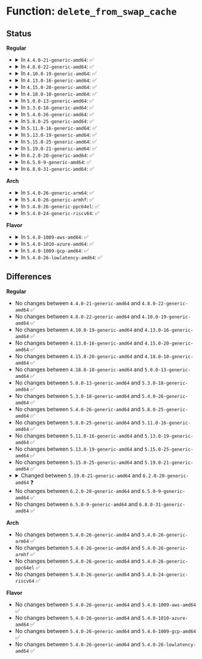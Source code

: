 # Function: <code>delete_from_swap_cache</code>

## Status
<b>Regular</b>
<ul>
<li>
<details>
<summary>In <code>4.4.0-21-generic-amd64</code>: ✅</summary>

```c
void delete_from_swap_cache(struct page * page)
```

```json
{
  "name": "delete_from_swap_cache",
  "collision_type": "Unique Global",
  "inline_type": "No",
  "funcs": [
    {
      "addr": 18446744071580756240,
      "name": "delete_from_swap_cache",
      "external": true,
      "loc": "mm/swap_state.c:212",
      "file": "mm/swap_state.c",
      "inline": "seen, unknown",
      "caller_inline": [],
      "caller_func": [
        "mm/shmem.c:shmem_getpage_gfp",
        "mm/shmem.c:shmem_getpage_gfp",
        "mm/shmem.c:shmem_unuse",
        "mm/shmem.c:shmem_unuse",
        "mm/swapfile.c:reuse_swap_page",
        "mm/swapfile.c:free_swap_and_cache",
        "mm/swapfile.c:try_to_unuse",
        "mm/memory-failure.c:me_swapcache_clean"
      ]
    }
  ],
  "symbols": [
    {
      "addr": 18446744071580756240,
      "name": "delete_from_swap_cache",
      "section": ".text",
      "bind": "STB_GLOBAL",
      "size": 100
    }
  ]
}
```
</details>
</li>
<li>
<details>
<summary>In <code>4.8.0-22-generic-amd64</code>: ✅</summary>

```c
void delete_from_swap_cache(struct page * page)
```

```json
{
  "name": "delete_from_swap_cache",
  "collision_type": "Unique Global",
  "inline_type": "No",
  "funcs": [
    {
      "addr": 18446744071580878320,
      "name": "delete_from_swap_cache",
      "external": true,
      "loc": "mm/swap_state.c:216",
      "file": "mm/swap_state.c",
      "inline": "seen, unknown",
      "caller_inline": [],
      "caller_func": [
        "mm/shmem.c:shmem_getpage_gfp",
        "mm/shmem.c:shmem_getpage_gfp",
        "mm/shmem.c:shmem_unuse",
        "mm/shmem.c:shmem_unuse",
        "mm/shmem.c:shmem_unuse",
        "mm/swapfile.c:try_to_unuse",
        "mm/swapfile.c:free_swap_and_cache",
        "mm/swapfile.c:reuse_swap_page",
        "mm/memory-failure.c:me_swapcache_clean"
      ]
    }
  ],
  "symbols": [
    {
      "addr": 18446744071580878320,
      "name": "delete_from_swap_cache",
      "section": ".text",
      "bind": "STB_GLOBAL",
      "size": 165
    }
  ]
}
```
</details>
</li>
<li>
<details>
<summary>In <code>4.10.0-19-generic-amd64</code>: ✅</summary>

```c
void delete_from_swap_cache(struct page * page)
```

```json
{
  "name": "delete_from_swap_cache",
  "collision_type": "Unique Global",
  "inline_type": "No",
  "funcs": [
    {
      "addr": 18446744071580946368,
      "name": "delete_from_swap_cache",
      "external": true,
      "loc": "mm/swap_state.c:218",
      "file": "mm/swap_state.c",
      "inline": "seen, unknown",
      "caller_inline": [],
      "caller_func": [
        "mm/shmem.c:shmem_getpage_gfp",
        "mm/shmem.c:shmem_getpage_gfp",
        "mm/shmem.c:shmem_unuse",
        "mm/shmem.c:shmem_unuse",
        "mm/shmem.c:shmem_unuse",
        "mm/swapfile.c:try_to_unuse",
        "mm/swapfile.c:free_swap_and_cache",
        "mm/swapfile.c:reuse_swap_page",
        "mm/memory-failure.c:me_swapcache_clean"
      ]
    }
  ],
  "symbols": [
    {
      "addr": 18446744071580946368,
      "name": "delete_from_swap_cache",
      "section": ".text",
      "bind": "STB_GLOBAL",
      "size": 165
    }
  ]
}
```
</details>
</li>
<li>
<details>
<summary>In <code>4.13.0-16-generic-amd64</code>: ✅</summary>

```c
void delete_from_swap_cache(struct page * page)
```

```json
{
  "name": "delete_from_swap_cache",
  "collision_type": "Unique Global",
  "inline_type": "No",
  "funcs": [
    {
      "addr": 18446744071580991008,
      "name": "delete_from_swap_cache",
      "external": true,
      "loc": "mm/swap_state.c:236",
      "file": "mm/swap_state.c",
      "inline": "seen, unknown",
      "caller_inline": [],
      "caller_func": [
        "mm/vmscan.c:shrink_page_list",
        "mm/shmem.c:shmem_getpage_gfp",
        "mm/shmem.c:shmem_getpage_gfp",
        "mm/shmem.c:shmem_unuse",
        "mm/shmem.c:shmem_unuse",
        "mm/shmem.c:shmem_unuse",
        "mm/swapfile.c:try_to_unuse",
        "mm/swapfile.c:free_swap_and_cache",
        "mm/swapfile.c:reuse_swap_page",
        "mm/memory-failure.c:me_swapcache_clean"
      ]
    }
  ],
  "symbols": [
    {
      "addr": 18446744071580991008,
      "name": "delete_from_swap_cache",
      "section": ".text",
      "bind": "STB_GLOBAL",
      "size": 143
    }
  ]
}
```
</details>
</li>
<li>
<details>
<summary>In <code>4.15.0-20-generic-amd64</code>: ✅</summary>

```c
void delete_from_swap_cache(struct page * page)
```

```json
{
  "name": "delete_from_swap_cache",
  "collision_type": "Unique Global",
  "inline_type": "No",
  "funcs": [
    {
      "addr": 18446744071581094944,
      "name": "delete_from_swap_cache",
      "external": true,
      "loc": "mm/swap_state.c:267",
      "file": "mm/swap_state.c",
      "inline": "seen, unknown",
      "caller_inline": [],
      "caller_func": [
        "mm/shmem.c:shmem_getpage_gfp",
        "mm/shmem.c:shmem_getpage_gfp",
        "mm/shmem.c:shmem_unuse",
        "mm/shmem.c:shmem_unuse",
        "mm/shmem.c:shmem_unuse",
        "mm/swapfile.c:try_to_unuse",
        "mm/swapfile.c:free_swap_and_cache",
        "mm/swapfile.c:reuse_swap_page",
        "mm/memory-failure.c:me_swapcache_clean"
      ]
    }
  ],
  "symbols": [
    {
      "addr": 18446744071581094944,
      "name": "delete_from_swap_cache",
      "section": ".text",
      "bind": "STB_GLOBAL",
      "size": 141
    }
  ]
}
```
</details>
</li>
<li>
<details>
<summary>In <code>4.18.0-10-generic-amd64</code>: ✅</summary>

```c
void delete_from_swap_cache(struct page * page)
```

```json
{
  "name": "delete_from_swap_cache",
  "collision_type": "Unique Global",
  "inline_type": "No",
  "funcs": [
    {
      "addr": 18446744071581235648,
      "name": "delete_from_swap_cache",
      "external": true,
      "loc": "mm/swap_state.c:264",
      "file": "mm/swap_state.c",
      "inline": "seen, unknown",
      "caller_inline": [],
      "caller_func": [
        "mm/shmem.c:shmem_getpage_gfp",
        "mm/shmem.c:shmem_getpage_gfp",
        "mm/shmem.c:shmem_unuse",
        "mm/shmem.c:shmem_unuse",
        "mm/shmem.c:shmem_unuse",
        "mm/swapfile.c:try_to_unuse",
        "mm/swapfile.c:free_swap_and_cache",
        "mm/swapfile.c:reuse_swap_page",
        "mm/memory-failure.c:me_swapcache_clean"
      ]
    }
  ],
  "symbols": [
    {
      "addr": 18446744071581235648,
      "name": "delete_from_swap_cache",
      "section": ".text",
      "bind": "STB_GLOBAL",
      "size": 141
    }
  ]
}
```
</details>
</li>
<li>
<details>
<summary>In <code>5.0.0-13-generic-amd64</code>: ✅</summary>

```c
void delete_from_swap_cache(struct page * page)
```

```json
{
  "name": "delete_from_swap_cache",
  "collision_type": "Unique Global",
  "inline_type": "No",
  "funcs": [
    {
      "addr": 18446744071581319040,
      "name": "delete_from_swap_cache",
      "external": true,
      "loc": "mm/swap_state.c:243",
      "file": "mm/swap_state.c",
      "inline": "seen, unknown",
      "caller_inline": [],
      "caller_func": [
        "mm/shmem.c:shmem_getpage_gfp",
        "mm/shmem.c:shmem_getpage_gfp",
        "mm/shmem.c:shmem_unuse",
        "mm/shmem.c:shmem_unuse",
        "mm/shmem.c:shmem_unuse",
        "mm/swapfile.c:try_to_unuse",
        "mm/swapfile.c:reuse_swap_page",
        "mm/memory-failure.c:me_swapcache_clean"
      ]
    }
  ],
  "symbols": [
    {
      "addr": 18446744071581319040,
      "name": "delete_from_swap_cache",
      "section": ".text",
      "bind": "STB_GLOBAL",
      "size": 146
    }
  ]
}
```
</details>
</li>
<li>
<details>
<summary>In <code>5.3.0-18-generic-amd64</code>: ✅</summary>

```c
void delete_from_swap_cache(struct page * page)
```

```json
{
  "name": "delete_from_swap_cache",
  "collision_type": "Unique Global",
  "inline_type": "No",
  "funcs": [
    {
      "addr": 18446744071581430096,
      "name": "delete_from_swap_cache",
      "external": true,
      "loc": "mm/swap_state.c:244",
      "file": "mm/swap_state.c",
      "inline": "seen, unknown",
      "caller_inline": [],
      "caller_func": [
        "mm/shmem.c:shmem_swapin_page",
        "mm/shmem.c:shmem_swapin_page",
        "mm/swapfile.c:reuse_swap_page",
        "mm/memory-failure.c:me_swapcache_clean"
      ]
    }
  ],
  "symbols": [
    {
      "addr": 18446744071581430096,
      "name": "delete_from_swap_cache",
      "section": ".text",
      "bind": "STB_GLOBAL",
      "size": 143
    }
  ]
}
```
</details>
</li>
<li>
<details>
<summary>In <code>5.4.0-26-generic-amd64</code>: ✅</summary>

```c
void delete_from_swap_cache(struct page * page)
```

```json
{
  "name": "delete_from_swap_cache",
  "collision_type": "Unique Global",
  "inline_type": "No",
  "funcs": [
    {
      "addr": 18446744071581494320,
      "name": "delete_from_swap_cache",
      "external": true,
      "loc": "mm/swap_state.c:244",
      "file": "mm/swap_state.c",
      "inline": "seen, unknown",
      "caller_inline": [],
      "caller_func": [
        "mm/shmem.c:shmem_swapin_page",
        "mm/shmem.c:shmem_swapin_page",
        "mm/swapfile.c:reuse_swap_page",
        "mm/memory-failure.c:me_swapcache_clean"
      ]
    }
  ],
  "symbols": [
    {
      "addr": 18446744071581494320,
      "name": "delete_from_swap_cache",
      "section": ".text",
      "bind": "STB_GLOBAL",
      "size": 143
    }
  ]
}
```
</details>
</li>
<li>
<details>
<summary>In <code>5.8.0-25-generic-amd64</code>: ✅</summary>

```c
void delete_from_swap_cache(struct page * page)
```

```json
{
  "name": "delete_from_swap_cache",
  "collision_type": "Unique Global",
  "inline_type": "No",
  "funcs": [
    {
      "addr": 18446744071581700528,
      "name": "delete_from_swap_cache",
      "external": true,
      "loc": "mm/swap_state.c:243",
      "file": "mm/swap_state.c",
      "inline": "seen, unknown",
      "caller_inline": [],
      "caller_func": [
        "mm/shmem.c:shmem_swapin_page",
        "mm/swap_state.c:__read_swap_cache_async",
        "mm/swapfile.c:reuse_swap_page",
        "mm/memory-failure.c:me_swapcache_clean"
      ]
    }
  ],
  "symbols": [
    {
      "addr": 18446744071581700528,
      "name": "delete_from_swap_cache",
      "section": ".text",
      "bind": "STB_GLOBAL",
      "size": 143
    }
  ]
}
```
</details>
</li>
<li>
<details>
<summary>In <code>5.11.0-16-generic-amd64</code>: ✅</summary>

```c
void delete_from_swap_cache(struct page * page)
```

```json
{
  "name": "delete_from_swap_cache",
  "collision_type": "Unique Global",
  "inline_type": "No",
  "funcs": [
    {
      "addr": 18446744071581747568,
      "name": "delete_from_swap_cache",
      "external": true,
      "loc": "mm/swap_state.c:272",
      "file": "mm/swap_state.c",
      "inline": "seen, unknown",
      "caller_inline": [],
      "caller_func": [
        "mm/shmem.c:shmem_swapin_page",
        "mm/swap_state.c:__read_swap_cache_async",
        "mm/swapfile.c:reuse_swap_page",
        "mm/memory-failure.c:me_swapcache_clean"
      ]
    }
  ],
  "symbols": [
    {
      "addr": 18446744071581747568,
      "name": "delete_from_swap_cache",
      "section": ".text",
      "bind": "STB_GLOBAL",
      "size": 143
    }
  ]
}
```
</details>
</li>
<li>
<details>
<summary>In <code>5.13.0-19-generic-amd64</code>: ✅</summary>

```c
void delete_from_swap_cache(struct page * page)
```

```json
{
  "name": "delete_from_swap_cache",
  "collision_type": "Unique Global",
  "inline_type": "No",
  "funcs": [
    {
      "addr": 18446744071581775392,
      "name": "delete_from_swap_cache",
      "external": true,
      "loc": "mm/swap_state.c:243",
      "file": "mm/swap_state.c",
      "inline": "seen, unknown",
      "caller_inline": [],
      "caller_func": [
        "mm/shmem.c:shmem_swapin_page",
        "mm/swapfile.c:reuse_swap_page",
        "mm/memory-failure.c:me_swapcache_clean"
      ]
    }
  ],
  "symbols": [
    {
      "addr": 18446744071581775392,
      "name": "delete_from_swap_cache",
      "section": ".text",
      "bind": "STB_GLOBAL",
      "size": 144
    }
  ]
}
```
</details>
</li>
<li>
<details>
<summary>In <code>5.15.0-25-generic-amd64</code>: ✅</summary>

```c
void delete_from_swap_cache(struct page * page)
```

```json
{
  "name": "delete_from_swap_cache",
  "collision_type": "Unique Global",
  "inline_type": "No",
  "funcs": [
    {
      "addr": 18446744071582058224,
      "name": "delete_from_swap_cache",
      "external": true,
      "loc": "mm/swap_state.c:240",
      "file": "mm/swap_state.c",
      "inline": "seen, unknown",
      "caller_inline": [],
      "caller_func": [
        "mm/shmem.c:shmem_swapin_page",
        "mm/swapfile.c:reuse_swap_page",
        "mm/memory-failure.c:me_swapcache_clean"
      ]
    }
  ],
  "symbols": [
    {
      "addr": 18446744071582058224,
      "name": "delete_from_swap_cache",
      "section": ".text",
      "bind": "STB_GLOBAL",
      "size": 173
    }
  ]
}
```
</details>
</li>
<li>
<details>
<summary>In <code>5.19.0-21-generic-amd64</code>: ✅</summary>

```c
void delete_from_swap_cache(struct page * page)
```

```json
{
  "name": "delete_from_swap_cache",
  "collision_type": "Unique Global",
  "inline_type": "No",
  "funcs": [
    {
      "addr": 18446744071582495712,
      "name": "delete_from_swap_cache",
      "external": true,
      "loc": "mm/swap_state.c:245",
      "file": "mm/swap_state.c",
      "inline": "seen, unknown",
      "caller_inline": [],
      "caller_func": [
        "mm/shmem.c:shmem_swapin_folio",
        "mm/shmem.c:shmem_swapin_folio",
        "mm/swapfile.c:try_to_free_swap",
        "mm/memory-failure.c:me_swapcache_clean"
      ]
    }
  ],
  "symbols": [
    {
      "addr": 18446744071582495712,
      "name": "delete_from_swap_cache",
      "section": ".text",
      "bind": "STB_GLOBAL",
      "size": 220
    }
  ]
}
```
</details>
</li>
<li>
<details>
<summary>In <code>6.2.0-20-generic-amd64</code>: ✅</summary>

```c
void delete_from_swap_cache(struct folio * folio)
```

```json
{
  "name": "delete_from_swap_cache",
  "collision_type": "Unique Global",
  "inline_type": "No",
  "funcs": [
    {
      "addr": 18446744071583010176,
      "name": "delete_from_swap_cache",
      "external": true,
      "loc": "mm/swap_state.c:231",
      "file": "mm/swap_state.c",
      "inline": "seen, unknown",
      "caller_inline": [],
      "caller_func": [
        "mm/shmem.c:shmem_swapin_folio",
        "mm/shmem.c:shmem_swapin_folio",
        "mm/swapfile.c:folio_free_swap",
        "mm/memory-failure.c:me_swapcache_clean"
      ]
    }
  ],
  "symbols": [
    {
      "addr": 18446744071583010176,
      "name": "delete_from_swap_cache",
      "section": ".text",
      "bind": "STB_GLOBAL",
      "size": 171
    }
  ]
}
```
</details>
</li>
<li>
<details>
<summary>In <code>6.5.0-9-generic-amd64</code>: ✅</summary>

```c
void delete_from_swap_cache(struct folio * folio)
```

```json
{
  "name": "delete_from_swap_cache",
  "collision_type": "Unique Global",
  "inline_type": "No",
  "funcs": [
    {
      "addr": 18446744071583218512,
      "name": "delete_from_swap_cache",
      "external": true,
      "loc": "mm/swap_state.c:234",
      "file": "mm/swap_state.c",
      "inline": "seen, unknown",
      "caller_inline": [],
      "caller_func": [
        "mm/shmem.c:shmem_swapin_folio",
        "mm/shmem.c:shmem_swapin_folio",
        "mm/swapfile.c:folio_free_swap",
        "mm/zswap.c:zswap_writeback_entry",
        "mm/memory-failure.c:me_swapcache_clean"
      ]
    }
  ],
  "symbols": [
    {
      "addr": 18446744071583218512,
      "name": "delete_from_swap_cache",
      "section": ".text",
      "bind": "STB_GLOBAL",
      "size": 171
    }
  ]
}
```
</details>
</li>
<li>
<details>
<summary>In <code>6.8.0-31-generic-amd64</code>: ✅</summary>

```c
void delete_from_swap_cache(struct folio * folio)
```

```json
{
  "name": "delete_from_swap_cache",
  "collision_type": "Unique Global",
  "inline_type": "No",
  "funcs": [
    {
      "addr": 18446744071583453872,
      "name": "delete_from_swap_cache",
      "external": true,
      "loc": "mm/swap_state.c:234",
      "file": "mm/swap_state.c",
      "inline": "seen, unknown",
      "caller_inline": [],
      "caller_func": [
        "mm/shmem.c:shmem_swapin_folio",
        "mm/shmem.c:shmem_swapin_folio",
        "mm/swapfile.c:folio_free_swap",
        "mm/zswap.c:zswap_writeback_entry",
        "mm/memory-failure.c:me_swapcache_clean"
      ]
    }
  ],
  "symbols": [
    {
      "addr": 18446744071583453872,
      "name": "delete_from_swap_cache",
      "section": ".text",
      "bind": "STB_GLOBAL",
      "size": 168
    }
  ]
}
```
</details>
</li>
</ul>
<b>Arch</b>
<ul>
<li>
<details>
<summary>In <code>5.4.0-26-generic-arm64</code>: ✅</summary>

```c
void delete_from_swap_cache(struct page * page)
```

```json
{
  "name": "delete_from_swap_cache",
  "collision_type": "Unique Global",
  "inline_type": "No",
  "funcs": [
    {
      "addr": 18446603336492913904,
      "name": "delete_from_swap_cache",
      "external": true,
      "loc": "mm/swap_state.c:244",
      "file": "mm/swap_state.c",
      "inline": "seen, unknown",
      "caller_inline": [],
      "caller_func": [
        "mm/shmem.c:shmem_swapin_page",
        "mm/shmem.c:shmem_swapin_page",
        "mm/swapfile.c:reuse_swap_page",
        "mm/memory-failure.c:me_swapcache_clean"
      ]
    }
  ],
  "symbols": [
    {
      "addr": 18446603336492913904,
      "name": "delete_from_swap_cache",
      "section": ".text",
      "bind": "STB_GLOBAL",
      "size": 272
    }
  ]
}
```
</details>
</li>
<li>
<details>
<summary>In <code>5.4.0-26-generic-armhf</code>: ✅</summary>

```c
void delete_from_swap_cache(struct page * page)
```

```json
{
  "name": "delete_from_swap_cache",
  "collision_type": "Unique Global",
  "inline_type": "No",
  "funcs": [
    {
      "addr": 3226705264,
      "name": "delete_from_swap_cache",
      "external": true,
      "loc": "mm/swap_state.c:244",
      "file": "mm/swap_state.c",
      "inline": "seen, unknown",
      "caller_inline": [],
      "caller_func": [
        "mm/shmem.c:shmem_swapin_page",
        "mm/shmem.c:shmem_swapin_page",
        "mm/swapfile.c:reuse_swap_page"
      ]
    }
  ],
  "symbols": [
    {
      "addr": 3226705264,
      "name": "delete_from_swap_cache",
      "section": ".text",
      "bind": "STB_GLOBAL",
      "size": 152
    }
  ]
}
```
</details>
</li>
<li>
<details>
<summary>In <code>5.4.0-26-generic-ppc64el</code>: ✅</summary>

```c
void delete_from_swap_cache(struct page * page)
```

```json
{
  "name": "delete_from_swap_cache",
  "collision_type": "Unique Global",
  "inline_type": "No",
  "funcs": [
    {
      "addr": 13835058055286319920,
      "name": "delete_from_swap_cache",
      "external": true,
      "loc": "mm/swap_state.c:244",
      "file": "mm/swap_state.c",
      "inline": "seen, unknown",
      "caller_inline": [],
      "caller_func": [
        "mm/shmem.c:shmem_swapin_page",
        "mm/shmem.c:shmem_swapin_page",
        "mm/swapfile.c:reuse_swap_page",
        "mm/memory-failure.c:me_swapcache_clean"
      ]
    }
  ],
  "symbols": [
    {
      "addr": 13835058055286319920,
      "name": "delete_from_swap_cache",
      "section": ".text",
      "bind": "STB_GLOBAL",
      "size": 324
    }
  ]
}
```
</details>
</li>
<li>
<details>
<summary>In <code>5.4.0-24-generic-riscv64</code>: ✅</summary>

```c
void delete_from_swap_cache(struct page * page)
```

```json
{
  "name": "delete_from_swap_cache",
  "collision_type": "Unique Global",
  "inline_type": "No",
  "funcs": [
    {
      "addr": 18446743936272836692,
      "name": "delete_from_swap_cache",
      "external": true,
      "loc": "mm/swap_state.c:244",
      "file": "mm/swap_state.c",
      "inline": "seen, unknown",
      "caller_inline": [],
      "caller_func": [
        "mm/shmem.c:shmem_swapin_page",
        "mm/shmem.c:shmem_swapin_page",
        "mm/swapfile.c:reuse_swap_page"
      ]
    }
  ],
  "symbols": [
    {
      "addr": 18446743936272836692,
      "name": "delete_from_swap_cache",
      "section": ".text",
      "bind": "STB_GLOBAL",
      "size": 198
    }
  ]
}
```
</details>
</li>
</ul>
<b>Flavor</b>
<ul>
<li>
<details>
<summary>In <code>5.4.0-1009-aws-amd64</code>: ✅</summary>

```c
void delete_from_swap_cache(struct page * page)
```

```json
{
  "name": "delete_from_swap_cache",
  "collision_type": "Unique Global",
  "inline_type": "No",
  "funcs": [
    {
      "addr": 18446744071581463168,
      "name": "delete_from_swap_cache",
      "external": true,
      "loc": "mm/swap_state.c:244",
      "file": "mm/swap_state.c",
      "inline": "seen, unknown",
      "caller_inline": [],
      "caller_func": [
        "mm/shmem.c:shmem_swapin_page",
        "mm/shmem.c:shmem_swapin_page",
        "mm/swapfile.c:reuse_swap_page",
        "mm/memory-failure.c:me_swapcache_clean"
      ]
    }
  ],
  "symbols": [
    {
      "addr": 18446744071581463168,
      "name": "delete_from_swap_cache",
      "section": ".text",
      "bind": "STB_GLOBAL",
      "size": 143
    }
  ]
}
```
</details>
</li>
<li>
<details>
<summary>In <code>5.4.0-1010-azure-amd64</code>: ✅</summary>

```c
void delete_from_swap_cache(struct page * page)
```

```json
{
  "name": "delete_from_swap_cache",
  "collision_type": "Unique Global",
  "inline_type": "No",
  "funcs": [
    {
      "addr": 18446744071581405344,
      "name": "delete_from_swap_cache",
      "external": true,
      "loc": "mm/swap_state.c:244",
      "file": "mm/swap_state.c",
      "inline": "seen, unknown",
      "caller_inline": [],
      "caller_func": [
        "mm/shmem.c:shmem_swapin_page",
        "mm/shmem.c:shmem_swapin_page",
        "mm/swapfile.c:reuse_swap_page",
        "mm/memory-failure.c:me_swapcache_clean"
      ]
    }
  ],
  "symbols": [
    {
      "addr": 18446744071581405344,
      "name": "delete_from_swap_cache",
      "section": ".text",
      "bind": "STB_GLOBAL",
      "size": 137
    }
  ]
}
```
</details>
</li>
<li>
<details>
<summary>In <code>5.4.0-1009-gcp-amd64</code>: ✅</summary>

```c
void delete_from_swap_cache(struct page * page)
```

```json
{
  "name": "delete_from_swap_cache",
  "collision_type": "Unique Global",
  "inline_type": "No",
  "funcs": [
    {
      "addr": 18446744071581454368,
      "name": "delete_from_swap_cache",
      "external": true,
      "loc": "mm/swap_state.c:244",
      "file": "mm/swap_state.c",
      "inline": "seen, unknown",
      "caller_inline": [],
      "caller_func": [
        "mm/shmem.c:shmem_swapin_page",
        "mm/shmem.c:shmem_swapin_page",
        "mm/swapfile.c:reuse_swap_page",
        "mm/memory-failure.c:me_swapcache_clean"
      ]
    }
  ],
  "symbols": [
    {
      "addr": 18446744071581454368,
      "name": "delete_from_swap_cache",
      "section": ".text",
      "bind": "STB_GLOBAL",
      "size": 143
    }
  ]
}
```
</details>
</li>
<li>
<details>
<summary>In <code>5.4.0-26-lowlatency-amd64</code>: ✅</summary>

```c
void delete_from_swap_cache(struct page * page)
```

```json
{
  "name": "delete_from_swap_cache",
  "collision_type": "Unique Global",
  "inline_type": "No",
  "funcs": [
    {
      "addr": 18446744071581518816,
      "name": "delete_from_swap_cache",
      "external": true,
      "loc": "mm/swap_state.c:244",
      "file": "mm/swap_state.c",
      "inline": "seen, unknown",
      "caller_inline": [],
      "caller_func": [
        "mm/shmem.c:shmem_swapin_page",
        "mm/shmem.c:shmem_swapin_page",
        "mm/swapfile.c:reuse_swap_page",
        "mm/memory-failure.c:me_swapcache_clean"
      ]
    }
  ],
  "symbols": [
    {
      "addr": 18446744071581518816,
      "name": "delete_from_swap_cache",
      "section": ".text",
      "bind": "STB_GLOBAL",
      "size": 134
    }
  ]
}
```
</details>
</li>
</ul>

## Differences
<b>Regular</b>
<ul>
<li>
No changes between <code>4.4.0-21-generic-amd64</code> and <code>4.8.0-22-generic-amd64</code> ✅
</li>
<li>
No changes between <code>4.8.0-22-generic-amd64</code> and <code>4.10.0-19-generic-amd64</code> ✅
</li>
<li>
No changes between <code>4.10.0-19-generic-amd64</code> and <code>4.13.0-16-generic-amd64</code> ✅
</li>
<li>
No changes between <code>4.13.0-16-generic-amd64</code> and <code>4.15.0-20-generic-amd64</code> ✅
</li>
<li>
No changes between <code>4.15.0-20-generic-amd64</code> and <code>4.18.0-10-generic-amd64</code> ✅
</li>
<li>
No changes between <code>4.18.0-10-generic-amd64</code> and <code>5.0.0-13-generic-amd64</code> ✅
</li>
<li>
No changes between <code>5.0.0-13-generic-amd64</code> and <code>5.3.0-18-generic-amd64</code> ✅
</li>
<li>
No changes between <code>5.3.0-18-generic-amd64</code> and <code>5.4.0-26-generic-amd64</code> ✅
</li>
<li>
No changes between <code>5.4.0-26-generic-amd64</code> and <code>5.8.0-25-generic-amd64</code> ✅
</li>
<li>
No changes between <code>5.8.0-25-generic-amd64</code> and <code>5.11.0-16-generic-amd64</code> ✅
</li>
<li>
No changes between <code>5.11.0-16-generic-amd64</code> and <code>5.13.0-19-generic-amd64</code> ✅
</li>
<li>
No changes between <code>5.13.0-19-generic-amd64</code> and <code>5.15.0-25-generic-amd64</code> ✅
</li>
<li>
No changes between <code>5.15.0-25-generic-amd64</code> and <code>5.19.0-21-generic-amd64</code> ✅
</li>
<li>
<details>
<summary>Changed between <code>5.19.0-21-generic-amd64</code> and <code>6.2.0-20-generic-amd64</code> ❓</summary>
<ul>
<li>
<b>Param added. </b>
<code>struct folio * folio</code>
</li>
<li>
<b>Param removed. </b>
<code>struct page * page</code>
</li>
</ul>
</details>
</li>
<li>
No changes between <code>6.2.0-20-generic-amd64</code> and <code>6.5.0-9-generic-amd64</code> ✅
</li>
<li>
No changes between <code>6.5.0-9-generic-amd64</code> and <code>6.8.0-31-generic-amd64</code> ✅
</li>
</ul>
<b>Arch</b>
<ul>
<li>
No changes between <code>5.4.0-26-generic-amd64</code> and <code>5.4.0-26-generic-arm64</code> ✅
</li>
<li>
No changes between <code>5.4.0-26-generic-amd64</code> and <code>5.4.0-26-generic-armhf</code> ✅
</li>
<li>
No changes between <code>5.4.0-26-generic-amd64</code> and <code>5.4.0-26-generic-ppc64el</code> ✅
</li>
<li>
No changes between <code>5.4.0-26-generic-amd64</code> and <code>5.4.0-24-generic-riscv64</code> ✅
</li>
</ul>
<b>Flavor</b>
<ul>
<li>
No changes between <code>5.4.0-26-generic-amd64</code> and <code>5.4.0-1009-aws-amd64</code> ✅
</li>
<li>
No changes between <code>5.4.0-26-generic-amd64</code> and <code>5.4.0-1010-azure-amd64</code> ✅
</li>
<li>
No changes between <code>5.4.0-26-generic-amd64</code> and <code>5.4.0-1009-gcp-amd64</code> ✅
</li>
<li>
No changes between <code>5.4.0-26-generic-amd64</code> and <code>5.4.0-26-lowlatency-amd64</code> ✅
</li>
</ul>
